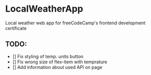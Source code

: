 # LocalWeatherApp
Local weather web app for freeCodeCamp's frontend development certificate

## TODO:
- [] Fix styling of temp. units button
- [] Fix wrong size of flex-item with temprature
- [] Add information about used API on page